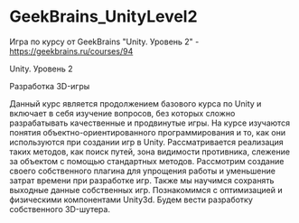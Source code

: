 # GeekBrains_UnityLevel2
Игра по курсу от GeekBrains "Unity. Уровень 2" - https://geekbrains.ru/courses/94


Unity. Уровень 2

Разработка 3D-игры

Данный курс является продолжением базового курса по Unity и включает в себя изучение вопросов, без которых сложно разрабатывать качественные и продвинутые игры.
На курсе изучаются понятия объектно-ориентированного программирования и то, как они используются при создании игр в Unity. Рассматривается реализация таких методов, как поиск путей, зона видимости противника, слежение за объектом с помощью стандартных методов. Рассмотрим создание своего собственного плагина для упрощения работы и уменьшение затрат времени при разработке игр. Также мы научимся сохранять выходные данные собственных игр. Познакомимся с оптимизацией и физическими компонентами Unity3d. Будем вести разработку собственного 3D-шутера.
